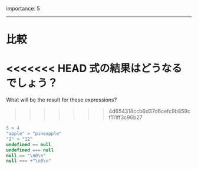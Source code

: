 importance: 5

---

# 比較

<<<<<<< HEAD
式の結果はどうなるでしょう？
=======
What will be the result for these expressions?
>>>>>>> 4d654318ccb6d37d6cefc9b859cf111ff3c96b27

```js no-beautify
5 > 4
"apple" > "pineapple"
"2" > "12"
undefined == null
undefined === null
null == "\n0\n"
null === +"\n0\n"
```
